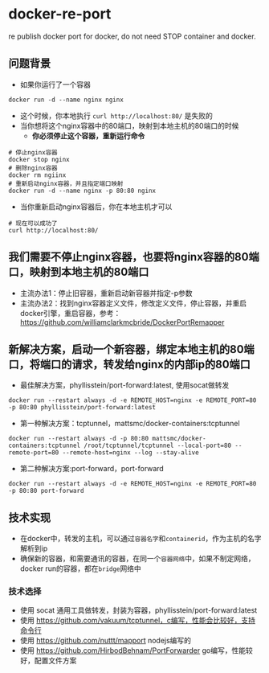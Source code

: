 # docker-re-port
re publish docker port for docker, do not need STOP container and docker.


## 问题背景
- 如果你运行了一个容器
```shell
docker run -d --name nginx nginx
```
- 这个时候，你本地执行 `curl http://localhost:80/` 是失败的
- 当你想将这个nginx容器中的80端口，映射到本地主机的80端口的时候
  - **你必须停止这个容器，重新运行命令**
```shell
# 停止nginx容器
docker stop nginx
# 删除nginx容器
docker rm ngiinx
# 重新启动nginx容器，并且指定端口映射
docker run -d --name nginx -p 80:80 nginx
```
- 当你重新启动nginx容器后，你在本地主机才可以
```shell
# 现在可以成功了
curl http://localhost:80/
```

## 我们需要不停止nginx容器，也要将nginx容器的80端口，映射到本地主机的80端口
- 主流办法1：停止旧容器，重新启动新容器并指定-p参数
- 主流办法2：找到nginx容器定义文件，修改定义文件，停止容器，并重启docker引擎，重启容器，参考：https://github.com/williamclarkmcbride/DockerPortRemapper

## 新解决方案，启动一个新容器，绑定本地主机的80端口，将端口的请求，转发给nginx的内部ip的80端口
- 最佳解决方案，phyllisstein/port-forward:latest, 使用socat做转发
``` shell
docker run --restart always -d -e REMOTE_HOST=nginx -e REMOTE_PORT=80 -p 80:80 phyllisstein/port-forward:latest
```
- 第一种解决方案：tcptunnel，mattsmc/docker-containers:tcptunnel
```shell
docker run --restart always -d -p 80:80 mattsmc/docker-containers:tcptunnel /root/tcptunnel/tcptunnel --local-port=80 --remote-port=80 --remote-host=nginx --log --stay-alive
```
- 第二种解决方案:port-forward，port-forward
```shell
docker run --restart always -d -e REMOTE_HOST=nginx -e REMOTE_PORT=80 -p 80:80 port-forward
```

## 技术实现
- 在docker中，转发的主机，可以通过`容器名字`和`containerid`，作为主机的名字解析到ip
- 确保新的容器，和需要通讯的容器，在同一个`容器网络`中，如果不制定网络，docker run的容器，都在`bridge`网络中
### 技术选择
- 使用 socat 通用工具做转发，封装为容器，phyllisstein/port-forward:latest
- 使用 https://github.com/vakuum/tcptunnel，c编写，性能会比较好，支持命令行
- 使用 https://github.com/nuttt/mapport nodejs编写的
- 使用 https://github.com/HirbodBehnam/PortForwarder go编写，性能较好，配置文件方案
